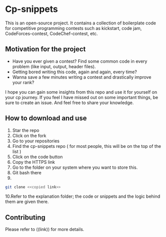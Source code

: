 # Cp-snippets

This is an open-source project. It contains a collection of boilerplate code for competitive programming contests such as kickstart, code jam, CodeForces-contest, CodeChef-contest, etc. 

## Motivation for the project 

* Have you ever given a contest? Find some common code in every problem (like input, output, header files). 
* Getting bored writing this code, again and again, every time?
* Wanna save a few minutes writing a contest and drastically improve your rank?

I hope you can gain some insights from this repo and use it for yourself on your cp journey.
If you feel I have missed out on some important things, be sure to create an issue. And feel free to share your knowledge.


## How to download and use

1. Star the repo 
2. Click on the fork
3. Go to  your repositories
4. Find the cp-snippets repo ( for most people, this will be on the top of the list )
5. Click on the code button 
6. Copy the HTTPS link 
7. Go to the folder on your system where you want to store this.
8. Git bash there 
9. 
```bash
git clone <<copied link>>
```
10.Refer to the explanation folder; the code or snippets and the logic behind them are given there. 
  

## Contributing

Please refer to ((link)) for more details.

